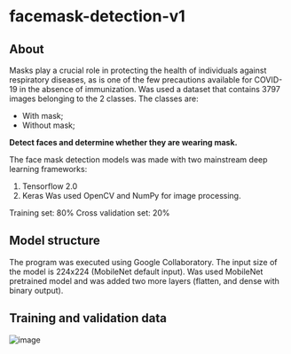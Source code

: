 # facemask-detection-v1

## About

Masks play a crucial role in protecting the health of individuals against respiratory diseases, as is one of the few precautions available for COVID-19 in the absence of immunization. Was used a dataset that contains 3797 images belonging to the 2 classes.
The classes are:

- With mask;
- Without mask;

**Detect faces and determine whether they are wearing mask.**

The face mask detection models was made with two mainstream deep learning frameworks:
  1. Tensorflow 2.0
  2. Keras
Was used OpenCV and NumPy for image processing.

Training set: 80%
Cross validation set: 20%

## Model structure
The program was executed using Google Collaboratory.
The input size of the model is 224x224 (MobileNet default input).
Was used MobileNet pretrained model and was added two more layers (flatten, and dense with binary output).

## Training and validation data
![image](https://user-images.githubusercontent.com/49798588/116597553-1efc2c80-a8fc-11eb-9e7e-1a83487439fd.png)

